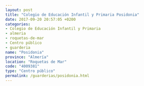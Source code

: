 ```yaml
---
layout: post
title: "Colegio de Educación Infantil y Primaria Posidonia"
date: 2017-09-20 20:57:05 +0200
categories:
- Colegio de Educación Infantil y Primaria
- almeria
- roquetas-de-mar
- Centro público
- guarderia
name: "Posidonia"
province: "Almería"
location: "Roquetas de Mar"
code: "4009381"
type: "Centro público"
permalink: /guarderias/posidonia.html
---
```

